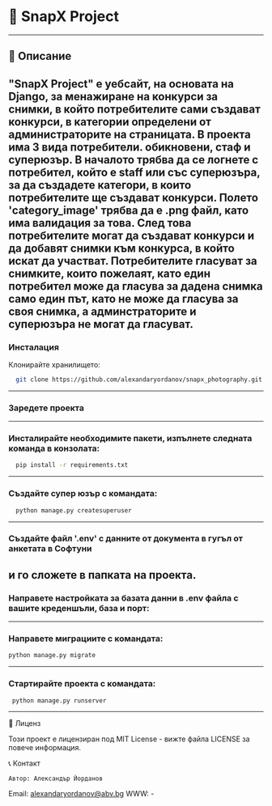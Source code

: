 # 🌟 SnapX Project


---

## 📖 Описание
"**SnapX Project**" е уебсайт, на основата на Django, за менажиране на конкурси за снимки,
в който потребителите сами създават конкурси, в категории определени от администраторите на страницата.
В проекта има 3 вида потребители. обикновени, стаф и суперюзър. В началото трябва да се логнете с потребител,
който е staff или със суперюзъра, за да създадете категори, в които потребителите ще създават конкурси. 
Полето 'category_image' трябва да е .png файл, като има валидация за това.
След това потребителите могат да създават конкурси и да добавят снимки към конкурса, в който искат да участват.
Потребителите гласуват за снимките, които пожелаят, като един потребител може да гласува за дадена снимка
само един път, като не може да гласува за своя снимка, а админстраторите и суперюзъра не могат да гласуват.
---
### Инсталация
Клонирайте хранилището:
```bash
  git clone https://github.com/alexandaryordanov/snapx_photography.git
```
---
### Заредете проекта
---
### Инсталирайте необходимите пакети, изпълнете следната команда в конзолата:
```bash
  pip install -r requirements.txt
```
---
### Създайте супер юзър с командата:
```bash
  python manage.py createsuperuser
```
---
### Създайте файл '.env' с данните от документа в гугъл от анкетата в Софтуни
и го сложете в папката на проекта.
---
### Направете настройката за базата данни в .env файла с вашите креденшъли, база и порт:
---
### Направете миграциите с командата:
```bash
python manage.py migrate
```
---
### Стартирайте проекта с командата:
```bash
 python manage.py runserver
```
---
📝 Лиценз

Този проект е лицензиран под MIT License - вижте файла LICENSE за повече информация.

📞 Контакт

    Автор: Александър Йорданов
  Email: alexandaryordanov@abv.bg
  WWW: -
